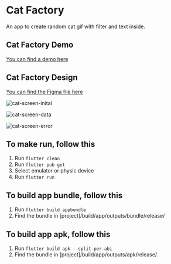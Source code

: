 # Cat Factory

An app to create random cat gif with filter and text inside.

## Cat Factory Demo

[You can find a demo here](https://drive.google.com/file/d/1tDkNy3spR1oRrKDepKEMIcscriMk4jXP/view?usp=sharing)

## Cat Factory Design
[You can find the Figma file here](https://www.figma.com/file/Vjj7hZo55LGFZuprQjqTYr/Cat-Factory?node-id=28%3A3)

![cat-screen-inital](https://user-images.githubusercontent.com/24614720/190047849-e0d1311a-80ab-40bd-8cc5-1cf44a36c957.png)

![cat-screen-data](https://user-images.githubusercontent.com/24614720/190047891-f6b9f5b8-810e-4324-a06c-b196d0da3222.png)

![cat-screen-error](https://user-images.githubusercontent.com/24614720/190047927-3007d73e-749a-4c2b-8dd4-157b7419e5a9.png)

## To make run, follow this
  1. Run ```flutter clean```
  2. Run ```flutter pub get```
  3. Select emulator or physic device
  4. Run ```flutter run```
  
## To build app bundle, follow this
  1. Run ```flutter build appbundle```
  2. Find the bundle in [project]/build/app/outputs/bundle/release/
  
## To build app apk, follow this
  1. Run ```flutter build apk --split-per-abi```
  2. Find the bundle in [project]/build/app/outputs/apk/release/
